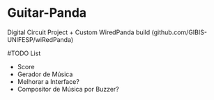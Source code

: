 # Guitar-Panda
Digital Circuit Project + Custom WiredPanda build (github.com/GIBIS-UNIFESP/wiRedPanda)

#TODO List
- Score
- Gerador de Música
- Melhorar a Interface?
- Compositor de Música por Buzzer?
